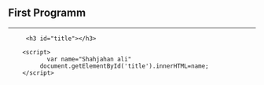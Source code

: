 
## First Programm
___

```First
     <h3 id="title"></h3>

    <script>
           var name="Shahjahan ali"
         document.getElementById('title').innerHTML=name;    
    </script>
```



